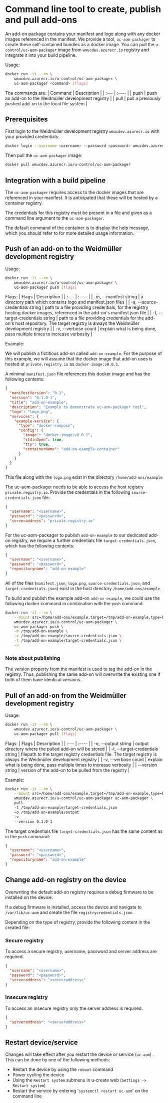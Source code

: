 # Command line tool to create, publish and pull add-ons

An add-on package contains your manifest and logo along with any docker images referenced in the manifest. We provide a tool, `uc-aom-packager` to create these self-contained bundles as a docker image.
You can pull the `u-control/uc-aom-packager` image from `wmucdev.azurecr.io` registry and integrate it into your build pipeline.

Usage:

```sh
docker run -it --rm \
    wmucdev.azurecr.io/u-control/uc-aom-packager \
    uc-aom-packager <command> [flags]
```

The commands are:
| Command | Description |
| :--- | :---- |
| push | push an add-on to the Weidmüller development registry |
| pull | pull a previously pushed add-on to the local file system |

## Prerequisites

First login to the Weidmüller development registry `wmucdev.azurecr.io` with your provided credentials:

```sh
docker login --username <username> --password <password> wmucdev.azurecr.io
```

Then pull the `uc-aom-packager` image:

```sh
docker pull wmucdev.azurecr.io/u-control/uc-aom-packager
```

## Integration with a build pipeline

The `uc-aom-packager` requires access to the docker images that are referenced in your manifest.
It is anticipated that these will be hosted by a container registry.

The credentials for this registry must be present in a file and given as a command line argument to the `uc-aom-packager`.

The default command of the container is to display the help message, which you should refer to for more detailed usage information.

## Push of an add-on to the Weidmüller development registry

Usage:

```sh
docker run -it --rm \
    wmucdev.azurecr.io/u-control/uc-aom-packager \
    uc-aom-packager push [flags]
```

Flags:
| Flags | Description |
| :--- | :---- |
| -m, --manifest string | a directory path which contains logo and manifest.json files |
| -s, --source-credentials string | path to a file providing credentials, for the registry hosting docker images, referenced in the add-on's manifest.json file |
| -t, --target-credentials string | path to a file providing credentials for the add-on's host repository. The target registry is always the Weidmüller development registry |
| -v, --verbose count | explain what is being done, pass multiple times to increase verbosity |

Example:

We will publish a fictitious add-on called `add-on-example`.
For the purpose of this example, we will assume that the docker image
that add-on uses is hosted at `private.registry.io` as `docker-image:v0.0.1`.

A minimal `manifest.json` file references this docker image and has the following contents:

```json
{
  "manifestVersion": "0.1",
  "version": "0.1.0-1",
  "title": "add-on-example",
  "description": "Example to demonstrate uc-aom-packager tool",
  "logo": "logo.png",
  "services": {
    "example-service": {
      "type": "docker-compose",
      "config": {
        "image": "docker-image:v0.0.1",
        "stdinOpen": true,
        "tty": true,
        "containerName": "add-on-example-container"
      }
    }
  }
}
```

This file along with the `logo.png` exist in the directory `/home/add-ons/example`

The uc-aom-packager needs to be able to access the host registry `private.registry.io`.
Provide the credentials in the following `source-credentials.json` file:

```json
{
  "username": "<username>",
  "password": "<password>",
  "serveraddress": "private.registry.io"
}
```

For the uc-aom-packager to publish `add-on-example` to our dedicated add-on registry,
we require a further credentials file `target-credentials.json`, which has the following contents:

```json
{
  "username": "<username>",
  "password": "<password>",
  "repositoryname": "add-on-example"
}
```

All of the files (`manifest.json`, `logo.png`, `source-credentials.json`, and `target-credentials.json`) exist in
the host directory `/home/add-ons/example`.

To build and publish the example add-on `add-on-example`, we could use the following docker command in combination with the `push` command:

```sh
docker run -it --rm \
    --mount src=/home/add-ons/example,target=/tmp/add-on-example,type=bind \
    wmucdev.azurecr.io/u-control/uc-aom-packager \
    uc-aom-packager push \
    -m /tmp/add-on-example \
    -s /tmp/add-on-example/source-credentials.json \
    -t /tmp/add-on-example/target-credentials.json \
    -v
```

### Note about publishing

The version property from the manifest is used to tag the add-on in the registry. Thus, publishing the same add-on will overwrite the existing one if both of them have identical versions.

## Pull of an add-on from the Weidmüller development registry

Usage:

```sh
docker run -it --rm \
    wmucdev.azurecr.io/u-control/uc-aom-packager \
    uc-aom-packager pull [flags]
```

Flags:
| Flags | Description |
| :--- | :---- |
| -o, --output string | output directory where the pulled add-on will be stored |
| -t, --target-credentials string | filepath to the target registry credentials file. The target registry is always the Weidmüller development registry |
| -v, --verbose count | explain what is being done, pass multiple times to increase verbosity |
| --version string | version of the add-on to be pulled from the registry |

Example:

```sh
docker run -it --rm \
    --mount src=/home/add-ons/example,target=/tmp/add-on-example,type=bind \
    wmucdev.azurecr.io/u-control/uc-aom-packager uc-aom-packager \
    pull
    -t /tmp/add-on-example/target-credentials.json
    -o /tmp/add-on-example/output
    -v
    --version 0.1.0-1
```

The target credentials file `target-credentials.json` has the same content as in the `push` command:

```json
{
  "username": "<username>",
  "password": "<password>",
  "repositoryname": "add-on-example"
}
```

## Change add-on registry on the device

Overwriting the default add-on registry requires a debug firmware to be installed on the device.

If a debug firmware is installed, access the device and navigate to `/var/lib/uc-aom` and create the file `registrycredentials.json`.

Depending on the type of registry, provide the following content in the created file:

### Secure registry

To access a secure registry, username, password and server address are required.

```json
{
  "username": "<username>",
  "password": "<password>",
  "serveraddress": "<serveraddress>"
}
```

### Insecure registry

To access an insecure registry only the server address is required.

```json
{
  "serveraddress": "<serveraddress>"
}
```

## Restart device/service

Changes will take effect after you restart the device or service (`uc-aom`) . This can be done by one of the following methods:

- Restart the device by using the `reboot` command
- Power cycling the device
- Using the `Restart system` submenu in u-create web (`Settings -> Restart system`)
- Restart the service by entering '`systemctl restart uc-aom`' on the command line
